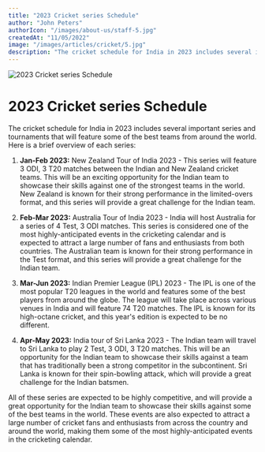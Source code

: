```yaml
---
title: "2023 Cricket series Schedule"
author: "John Peters"
authorIcon: "/images/about-us/staff-5.jpg"
createdAt: "11/05/2022"
image: "/images/articles/cricket/5.jpg"
description: "The cricket schedule for India in 2023 includes several important series and tournaments that will feature some of the best teams from around the world."
---
```


![2023 Cricket series Schedule](/images/articles/cricket/5.jpg)

# 2023 Cricket series Schedule

The cricket schedule for India in 2023 includes several important series and tournaments that will feature some of the best teams from around the world. Here is a brief overview of each series:

1. **Jan-Feb 2023:** New Zealand Tour of India 2023 - This series will feature 3 ODI, 3 T20 matches between the Indian and New Zealand cricket teams. This will be an exciting opportunity for the Indian team to showcase their skills against one of the strongest teams in the world. New Zealand is known for their strong performance in the limited-overs format, and this series will provide a great challenge for the Indian team.

2. **Feb-Mar 2023:** Australia Tour of India 2023 - India will host Australia for a series of 4 Test, 3 ODI matches. This series is considered one of the most highly-anticipated events in the cricketing calendar and is expected to attract a large number of fans and enthusiasts from both countries. The Australian team is known for their strong performance in the Test format, and this series will provide a great challenge for the Indian team.

3. **Mar-Jun 2023:** Indian Premier League (IPL) 2023 - The IPL is one of the most popular T20 leagues in the world and features some of the best players from around the globe. The league will take place across various venues in India and will feature 74 T20 matches. The IPL is known for its high-octane cricket, and this year's edition is expected to be no different.

4. **Apr-May 2023:** India tour of Sri Lanka 2023 - The Indian team will travel to Sri Lanka to play 2 Test, 3 ODI, 3 T20 matches. This will be an opportunity for the Indian team to showcase their skills against a team that has traditionally been a strong competitor in the subcontinent. Sri Lanka is known for their spin-bowling attack, which will provide a great challenge for the Indian batsmen.

All of these series are expected to be highly competitive, and will provide a great opportunity for the Indian team to showcase their skills against some of the best teams in the world. These events are also expected to attract a large number of cricket fans and enthusiasts from across the country and around the world, making them some of the most highly-anticipated events in the cricketing calendar.
